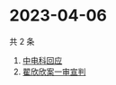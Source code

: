 # 2023-04-06

共 2 条

<!-- BEGIN ZHIHUSEARCH -->
<!-- 最后更新时间 Thu Apr 06 2023 04:21:00 GMT+0800 (China Standard Time) -->
1. [中电科回应](https://www.zhihu.com/search?q=中电科回应)
1. [翟欣欣案一审宣判](https://www.zhihu.com/search?q=翟欣欣案一审宣判)
<!-- END ZHIHUSEARCH -->
